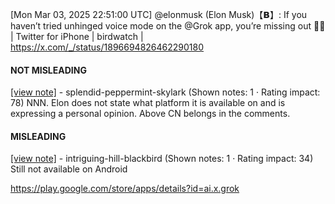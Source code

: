 [Mon Mar 03, 2025 22:51:00 UTC] @elonmusk (Elon Musk)【𝗕】: If you haven’t tried unhinged voice mode on the @Grok app, you’re missing out 🤣🤣 | Twitter for iPhone | birdwatch | https://x.com/_/status/1896694826462290180

#### NOT MISLEADING

[[view note]](https://x.com/i/birdwatch/n/1896781670684213747) - splendid-peppermint-skylark (Shown notes: 1 · Rating impact: 78)
NNN. Elon does not state what platform it is available on and is expressing a personal opinion. Above CN belongs in the comments. 

#### MISLEADING

[[view note]](https://x.com/i/birdwatch/n/1896759879270125947) - intriguing-hill-blackbird (Shown notes: 1 · Rating impact: 34)
Still not available on Android 

https://play.google.com/store/apps/details?id=ai.x.grok
